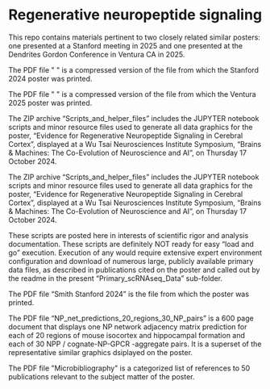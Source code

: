 # Regenerative neuropeptide signaling

This repo contains materials pertinent to two closely related similar posters: one presented at a Stanford meeting in 2025 and one presented at the Dendrites Gordon Conference in Ventura CA in 2025. 

The PDF file " " is a compressed version of the file from which the Stanford 2024 poster was printed.

The PDF file " " is a compressed version of the file from which the Ventura 2025 poster was printed.

The ZIP archive “Scripts_and_helper_files” includes the JUPYTER notebook scripts and minor resource files used to generate all data graphics for the poster, “Evidence for Regenerative Neuropeptide Signaling in Cerebral Cortex”, displayed at  a Wu Tsai Neurosciences Institute Symposium, “Brains & Machines: The Co-Evolution of Neuroscience and AI”, on Thursday 17 October 2024.

The ZIP archive “Scripts_and_helper_files” includes the JUPYTER notebook scripts and minor resource files used to generate all data graphics for the poster, “Evidence for Regenerative Neuropeptide Signaling in Cerebral Cortex”, displayed at  a Wu Tsai Neurosciences Institute Symposium, “Brains & Machines: The Co-Evolution of Neuroscience and AI”, on Thursday 17 October 2024.

These scripts are posted here in interests of scientific rigor and analysis documentation. These  scripts are definitely NOT ready for easy “load and go” execution. Execution of any would require extensive expert environment configuration and download of numerous large, publicly available primary data files, as described in publications cited on the poster and called out by the readme in the present “Primary_scRNAseq_Data” sub-folder.

The PDF file “Smith Stanford 2024” is the file from which the poster was printed.

The PDF file “NP_net_predictions_20_regions_30_NP_pairs” is a 600 page document that displays one NP network adjacency matrix prediction for each of 20 regions of mouse isocortex and hippocampal formation and each of 30 NPP / cognate-NP-GPCR -aggregate pairs. It is a superset of the representative similar graphics dsiplayed on the poster.

The PDF file "Microbibliography" is a categorized list of references to 50 publications relevant to the subject matter of the poster.
